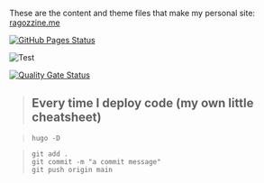 These are the content and theme files that make my personal site: [ragozzine.me](https://ragozzine.me)

[![GitHub Pages Status](https://github.com/ragozzine/hugozzine/workflows/GitHub%20Pages/badge.svg)](https://github.com/ragozzine/hugozzine/actions)

![Test](https://github.com/ragozzine/hugozzine/workflows/CI/badge.svg?branch=main&event=push)

[![Quality Gate Status](https://sonarcloud.io/api/project_badges/measure?project=ragozzine_hugozzine&metric=alert_status)](https://sonarcloud.io/dashboard?id=ragozzine_hugozzine)

> ## Every time I deploy code (my own little cheatsheet)

> `hugo -D`

> ```
> git add .
> git commit -m "a commit message"
> git push origin main
> ```

